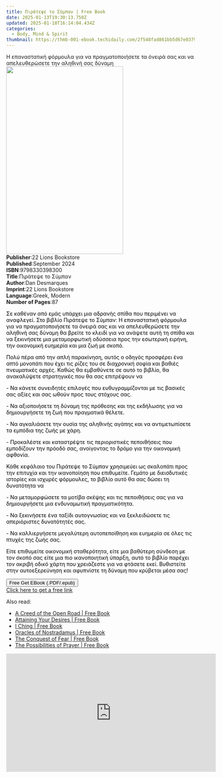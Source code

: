 ```yaml
---
title: Πιράτεψε το Σύμπαν | Free Book
date: 2025-01-13T19:30:13.750Z
updated: 2025-01-18T16:14:04.434Z
categories:
  - Body, Mind & Spirit
thumbnail: https://thmb-001-ebook.techidaily.com/2f548fad861bb5d67e0379ed1ebfe2564bef10434e3d5ed7193df941791a1be7.jpg
---
```

<main id="book-container">
  <div class="flex flex-col">
    <div class="book-brief flex-1 py-6 px-4 sm:p-6 md:py-10 md:px-8">
      <!-- brief-->
      <div class="book-brief-main">
        Η επαναστατική φόρμουλα για να πραγματοποιήσετε τα όνειρά σας και να
        απελευθερώσετε την αληθινή σας δύναμη
      </div>
    </div>
    <div
      class="book-meta-info flex-1 grid gap-4 col-start-1 col-end-3 row-start-1 sm:mb-6 sm:grid-cols-4 lg:gap-6 lg:col-start-2 lg:row-end-6 lg:row-span-6 lg:mb-0"
    >
      <div
        class="book-meta-info-left place-content-center mt-4 p-4 text-sm leading-6 col-start-2 col-span-2 dark:text-slate-400"
      >
        <img
          class="w-full h-500 object-cover rounded-lg sm:h-255 sm:col-span-2 lg:col-span-full"
          src="https://img-001-ebook.techidaily.com/1449ac75bc53cba0e4890a4b2f12119ec798ae32a5e1802d76a5751721b4aa55.jpg"
          alt=""
          width="312"
          height="500"
        />
      </div>
      <div
        class="book-meta-info-right mt-2 col-start-1 row-start-2 col-span-3 self-center"
      >
        <!-- meta data  -->
        <div class="flex flex-col px-4 md:px-8">
          <div class="flex-1">
            <strong>Publisher</strong>:<span class="px-2"
              >22 Lions Bookstore</span
            >
          </div>
          <div class="flex-1">
            <strong>Published</strong>:<span class="px-2">September 2024</span>
          </div>
          <div class="flex-1">
            <strong>ISBN</strong>:<span class="px-2">9798330398300</span>
          </div>
          <div class="flex-1">
            <strong>Title</strong>:<span class="px-2">Πιράτεψε το Σύμπαν</span>
          </div>
          <div class="flex-1">
            <strong>Author</strong>:<span class="px-2">Dan Desmarques</span>
          </div>
          <div class="flex-1">
            <strong>Imprint</strong>:<span class="px-2"
              >22 Lions Bookstore</span
            >
          </div>
          <div class="flex-1">
            <strong>Language</strong>:<span class="px-2">Greek, Modern</span>
          </div>
          <div class="flex-1">
            <strong>Number of Pages</strong>:<span class="px-2">87</span>
          </div>
        </div>
      </div>
    </div>
    <div class="book-description flex-1 py-6 px-4 sm:p-6 md:py-10 md:px-8">
      <div class="book-description-main">
        <div accordion-content="" id="description">
          <p>
            <span style="color: rgb(0, 0, 0)"
              >Σε καθέναν από εμάς υπάρχει μια αδρανής σπίθα που περιμένει να
              αναφλεγεί. Στο βιβλίο Πιράτεψε το Σύμπαν: Η επαναστατική φόρμουλα
              για να πραγματοποιήσετε τα όνειρά σας και να απελευθερώσετε την
              αληθινή σας δύναμη θα βρείτε το κλειδί για να ανάψετε αυτή τη
              σπίθα και να ξεκινήσετε μια μεταμορφωτική οδύσσεια προς την
              εσωτερική ειρήνη, την οικονομική ευημερία και μια ζωή με
              σκοπό.&nbsp;</span
            >
          </p>
          <p>
            <span style="color: rgb(0, 0, 0)"
              >Πολύ πέρα από την απλή παρακίνηση, αυτός ο οδηγός προσφέρει ένα
              απτό μονοπάτι που έχει τις ρίζες του σε διαχρονική σοφία και
              βαθιές πνευματικές αρχές. Καθώς θα εμβαθύνετε σε αυτό το βιβλίο,
              θα ανακαλύψετε στρατηγικές που θα σας επιτρέψουν να</span
            >
          </p>
          <p>
            <span style="color: rgb(0, 0, 0)"
              >- Να κάνετε συνειδητές επιλογές που ευθυγραμμίζονται με τις
              βασικές σας αξίες και σας ωθούν προς τους στόχους σας.</span
            >
          </p>
          <p>
            <span style="color: rgb(0, 0, 0)">
              - Να αξιοποιήσετε τη δύναμη της πρόθεσης και της εκδήλωσης για να
              δημιουργήσετε τη ζωή που πραγματικά θέλετε.</span
            >
          </p>
          <p>
            <span style="color: rgb(0, 0, 0)">
              - Να αγκαλιάσετε την ουσία της αληθινής αγάπης και να
              αντιμετωπίσετε τα εμπόδια της ζωής με χάρη.</span
            >
          </p>
          <p>
            <span style="color: rgb(0, 0, 0)">
              - Προκαλέστε και καταστρέψτε τις περιοριστικές πεποιθήσεις που
              εμποδίζουν την πρόοδό σας, ανοίγοντας το δρόμο για την οικονομική
              αφθονία.</span
            >
          </p>
          <p>
            <span style="color: rgb(0, 0, 0)">
              Κάθε κεφάλαιο του Πιράτεψε το Σύμπαν χρησιμεύει ως σκαλοπάτι προς
              την επιτυχία και την ικανοποίηση που επιθυμείτε. Γεμάτο με
              διεισδυτικές ιστορίες και ισχυρές φόρμουλες, το βιβλίο αυτό θα σας
              δώσει τη δυνατότητα να</span
            >
          </p>
          <p>
            <span style="color: rgb(0, 0, 0)"
              >- Να μεταμορφώσετε τα μοτίβα σκέψης και τις πεποιθήσεις σας για
              να δημιουργήσετε μια ενδυναμωτική πραγματικότητα.</span
            >
          </p>
          <p>
            <span style="color: rgb(0, 0, 0)">
              - Να ξεκινήσετε ένα ταξίδι αυτογνωσίας και να ξεκλειδώσετε τις
              απεριόριστες δυνατότητές σας.</span
            >
          </p>
          <p>
            <span style="color: rgb(0, 0, 0)">
              - Να καλλιεργήσετε μεγαλύτερη αυτοπεποίθηση και ευημερία σε όλες
              τις πτυχές της ζωής σας.</span
            >
          </p>
          <p>
            <span style="color: rgb(0, 0, 0)">
              Είτε επιθυμείτε οικονομική σταθερότητα, είτε μια βαθύτερη σύνδεση
              με τον σκοπό σας είτε μια πιο ικανοποιητική ύπαρξη, αυτό το βιβλίο
              παρέχει τον ακριβή οδικό χάρτη που χρειάζεστε για να φτάσετε εκεί.
              Βυθιστείτε στην αυτοεξερεύνηση και αφυπνίστε τη δύναμη που
              κρύβεται μέσα σας!</span
            >
          </p>
        </div>
        <div class="accordion-fader"></div>
      </div>
    </div>
    <div class="book-excerpts flex-1 py-6 px-4 sm:p-6 md:py-10 md:px-8"></div>
    <div
      class="book-about-author flex-1 py-6 px-4 sm:p-6 md:py-10 md:px-8"
    ></div>
    <div class="book-free-get flex-1 py-6 px-4 sm:p-6 md:py-10 md:px-8">
      <button
        id="btn-free-get"
        class="bg-blue-500 hover:bg-blue-700 text-white font-bold py-2 px-4 rounded"
      >
        Free Get EBook (.PDF/.epub)
      </button>
      <div id="countdown-display" class="px-2 text-lg mt-2"></div>
      <a
        id="free-link"
        class="hidden bg-blue-500 hover:bg-blue-700 text-white font-bold py-2 px-4 rounded"
        href="https://www.ebooks.com/en-us/book/211455301/ebook/dan-desmarques/"
        target="_blank"
        >Click here to get a free link</a
      >
    </div>
    <script>
      let countdownTime = 0;
      let countdownInterval = null;
      document
        .getElementById('btn-free-get')
        .addEventListener('click', startCountdown);
      function startCountdown() {
        countdownTime = new Date().getTime() + 60000 * 3;
        countdownInterval = setInterval(updateCountdown, 1000);
        document.getElementById('btn-free-get').disabled = true;
        document
          .getElementById('btn-free-get')
          .classList.add('bg-gray-500', 'cursor-not-allowed');
      }
      function updateCountdown() {
        let currentTime = new Date().getTime();
        let timeLeft = countdownTime - currentTime;
        let secondsLeft = Math.floor(timeLeft / 1000);
        document.getElementById('countdown-display').innerHTML =
          `Remaining time: ${secondsLeft} seconds.`;
        if (secondsLeft <= 0) {
          clearInterval(countdownInterval);
          document.getElementById('btn-free-get').classList.add('hidden');
          document.getElementById('free-link').classList.remove('hidden');
          document.getElementById('countdown-display').innerHTML = '';
        }
      }
    </script>
  </div>
</main>

<ins class="adsbygoogle"
      style="display:block"
      data-ad-client="ca-pub-7571918770474297"
      data-ad-slot="8358498916"
      data-ad-format="auto"
      data-full-width-responsive="true"></ins>
    

<span class="atpl-alsoreadstyle">Also read:</span>
<div><ul>
<li><a href="https://novels-ebooks.techidaily.com/96505435-9781627558303-a-creed-of-the-open-road/"><u>A Creed of the Open Road | Free Book</u></a></li>
<li><a href="https://novels-ebooks.techidaily.com/96505241-9781627554978-attaining-your-desires/"><u>Attaining Your Desires | Free Book</u></a></li>
<li><a href="https://novels-ebooks.techidaily.com/96505266-9781627556699-i-ching/"><u>I Ching | Free Book</u></a></li>
<li><a href="https://novels-ebooks.techidaily.com/96505599-9781633840188-oracles-of-nostradamus/"><u>Oracles of Nostradamus | Free Book</u></a></li>
<li><a href="https://novels-ebooks.techidaily.com/96505536-9781627558594-the-conquest-of-fear/"><u>The Conquest of Fear | Free Book</u></a></li>
<li><a href="https://novels-ebooks.techidaily.com/96505584-9781627558686-the-possibilities-of-prayer/"><u>The Possibilities of Prayer | Free Book</u></a></li>
</ul></div>

<!-- affiliate ads begin -->
<iframe width="560" height="315" src="https://www.youtube.com/embed/fJlICvacgJY?si=jNeijBVj7ia4ammA" title="YouTube video player" frameborder="0" allow="accelerometer; autoplay; clipboard-write; encrypted-media; gyroscope; picture-in-picture; web-share" referrerpolicy="strict-origin-when-cross-origin" allowfullscreen></iframe>
<!-- affiliate ads end -->

